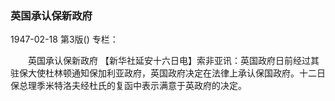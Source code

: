 ### 英国承认保新政府

1947-02-18
第3版()
专栏：

　　英国承认保新政府
    【新华社延安十六日电】索非亚讯：英国政府日前经过其驻保大使杜林顿通知保加利亚政府，英国政府决定在法律上承认保国政府。十二日保总理季米特洛夫经杜氏的复函中表示满意于英政府的决定。
